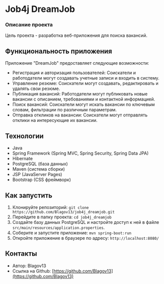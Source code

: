 # Job4j DreamJob

### Описание проекта

Цель проекта - разработка веб-приложения для поиска вакансий.

## Функциональность приложения

Приложение "DreamJob" предоставляет следующие возможности:

* Регистрация и авторизация пользователей: Соискатели и работодатели могут создавать учетные записи и входить в систему.
* Управление резюме: Соискатели могут создавать, редактировать и удалять свои резюме.
* Публикация вакансий: Работодатели могут публиковать новые вакансии с описанием, требованиями и контактной информацией.
* Поиск вакансий: Соискатели могут искать вакансии по ключевым словам, фильтрации по различным параметрам.
* Отправка откликов на вакансии: Соискатели могут отправлять отклики на интересующие их вакансии.

## Технологии

* Java
* Spring Framework (Spring MVC, Spring Security, Spring Data JPA)
* Hibernate
* PostgreSQL (база данных)
* Maven (система сборки)
* JSP (JavaServer Pages)
* Bootstrap (CSS фреймворк)

## Как запустить

1. Клонируйте репозиторий: `git clone https://github.com/Blagov13/job4j_dreamjob.git`
2. Перейдите в папку проекта: `cd job4j_dreamjob`
3. Создайте базу данных PostgreSQL и настройте доступ к ней в файле `src/main/resources/application.properties`.
4. Соберите и запустите приложение: `mvn spring-boot:run`
5. Откройте приложение в браузере по адресу: `http://localhost:8080/`

## Контакты

* Автор: Blagov13
* Ссылка на Github: [https://github.com/Blagov13](https://github.com/Blagov13)
